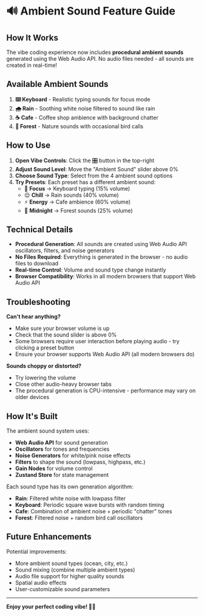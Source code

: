 # 🔊 Ambient Sound Feature Guide

## How It Works

The vibe coding experience now includes **procedural ambient sounds** generated using the Web Audio API. No audio files needed - all sounds are created in real-time!

## Available Ambient Sounds

1. **⌨️ Keyboard** - Realistic typing sounds for focus mode
2. **🌧️ Rain** - Soothing white noise filtered to sound like rain
3. **☕ Cafe** - Coffee shop ambience with background chatter
4. **🌲 Forest** - Nature sounds with occasional bird calls

## How to Use

1. **Open Vibe Controls**: Click the 🎛️ button in the top-right
2. **Adjust Sound Level**: Move the "Ambient Sound" slider above 0%
3. **Choose Sound Type**: Select from the 4 ambient sound options
4. **Try Presets**: Each preset has a different ambient sound:
   - 🎯 **Focus** → Keyboard typing (15% volume)
   - 😌 **Chill** → Rain sounds (40% volume)  
   - ⚡ **Energy** → Cafe ambience (60% volume)
   - 🌙 **Midnight** → Forest sounds (25% volume)

## Technical Details

- **Procedural Generation**: All sounds are created using Web Audio API oscillators, filters, and noise generators
- **No Files Required**: Everything is generated in the browser - no audio files to download
- **Real-time Control**: Volume and sound type change instantly
- **Browser Compatibility**: Works in all modern browsers that support Web Audio API

## Troubleshooting

**Can't hear anything?**
- Make sure your browser volume is up
- Check that the sound slider is above 0%
- Some browsers require user interaction before playing audio - try clicking a preset button
- Ensure your browser supports Web Audio API (all modern browsers do)

**Sounds choppy or distorted?**
- Try lowering the volume
- Close other audio-heavy browser tabs
- The procedural generation is CPU-intensive - performance may vary on older devices

## How It's Built

The ambient sound system uses:
- **Web Audio API** for sound generation
- **Oscillators** for tones and frequencies  
- **Noise Generators** for white/pink noise effects
- **Filters** to shape the sound (lowpass, highpass, etc.)
- **Gain Nodes** for volume control
- **Zustand Store** for state management

Each sound type has its own generation algorithm:
- **Rain**: Filtered white noise with lowpass filter
- **Keyboard**: Periodic square wave bursts with random timing
- **Cafe**: Combination of ambient noise + periodic "chatter" tones
- **Forest**: Filtered noise + random bird call oscillators

## Future Enhancements

Potential improvements:
- More ambient sound types (ocean, city, etc.)
- Sound mixing (combine multiple ambient types)
- Audio file support for higher quality sounds
- Spatial audio effects
- User-customizable sound parameters

---

**Enjoy your perfect coding vibe! 🎵✨**
